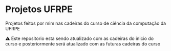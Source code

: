 # Projetos UFRPE
Projetos feitos por mim nas cadeiras do curso de ciência da computação da UFRPE

:warning: Este repositorio esta sendo atualizado com as cadeiras do inicio do curso e posteriormente será atualizado com as futuras cadeiras do curso
